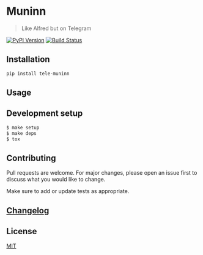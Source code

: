 # Muninn

> Like Alfred but on Telegram

[![PyPI Version][pypi-image]][pypi-url]
[![Build Status][build-image]][build-url]

## Installation

```sh
pip install tele-muninn
```

## Usage

## Development setup

```sh
$ make setup
$ make deps
$ tox
```

## Contributing

Pull requests are welcome. For major changes, please open an issue first to discuss what you would like to change.

Make sure to add or update tests as appropriate.

## [Changelog](CHANGELOG.md)

## License

[MIT](https://choosealicense.com/licenses/mit/)

<!-- Badges -->

[pypi-image]: https://img.shields.io/pypi/v/tele-muninn
[pypi-url]: https://pypi.org/project/tele-muninn/
[build-image]: https://github.com/namuan/tele-muninn/actions/workflows/build.yml/badge.svg
[build-url]: https://github.com/namuan/tele-muninn/actions/workflows/build.yml

